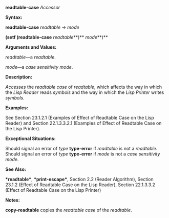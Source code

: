 **readtable-case** *Accessor* 

**Syntax:** 

**readtable-case** *readtable → mode* 

**(setf (readtable-case** *readtable***)** *mode***)** 

**Arguments and Values:** 

*readtable*—a *readtable*. 

*mode*—a *case sensitivity mode*. 



 

 

**Description:** 

*Accesses* the *readtable case* of *readtable*, which affects the way in which the *Lisp Reader* reads *symbols* and the way in which the *Lisp Printer* writes *symbols*. 

**Examples:** 

See Section 23.1.2.1 (Examples of Effect of Readtable Case on the Lisp Reader) and Section 22.1.3.3.2.1 (Examples of Effect of Readtable Case on the Lisp Printer). 

**Exceptional Situations:** 

Should signal an error of *type* **type-error** if *readtable* is not a *readtable*. Should signal an error of *type* **type-error** if *mode* is not a *case sensitivity mode*. 

**See Also:** 

**\*readtable\***, **\*print-escape\***, Section 2.2 (Reader Algorithm), Section 23.1.2 (Effect of Readtable Case on the Lisp Reader), Section 22.1.3.3.2 (Effect of Readtable Case on the Lisp Printer) 

**Notes:** 

**copy-readtable** copies the *readtable case* of the *readtable*. 

